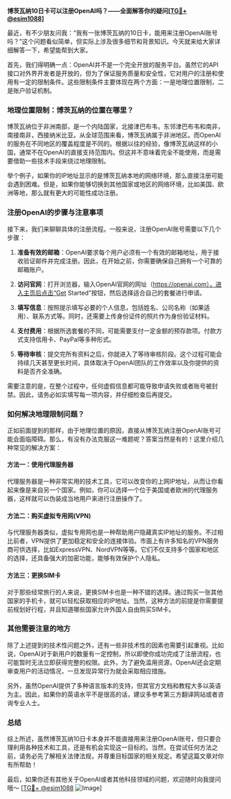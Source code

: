 **博茨瓦纳10日卡可以注册OpenAI吗？——全面解答你的疑问[[TG💪+ @esim1088](https://t.me/s/esim1088)]**

最近，有不少朋友问我：“我有一张博茨瓦纳的10日卡，能用来注册OpenAI账号吗？”这个问题看似简单，但实际上涉及很多细节和背景知识。今天就来给大家详细解答一下，希望能帮到大家。

首先，我们得明确一点：OpenAI并不是一个完全开放的服务平台。虽然它的API接口对外界开发者是开放的，但为了保证服务质量和安全性，它对用户的注册和使用有一定的限制条件。这些限制条件主要体现在两个方面：一是地理位置限制，二是账户验证机制。

### 地理位置限制：博茨瓦纳的位置在哪里？

博茨瓦纳位于非洲南部，是一个内陆国家，北接津巴布韦，东邻津巴布韦和南非，南接南非，西接纳米比亚。从全球范围来看，博茨瓦纳属于非洲地区。而OpenAI的服务在不同地区的覆盖程度是不同的。根据以往的经验，像博茨瓦纳这样的小国，通常不在OpenAI的直接支持范围内。但这并不意味着完全不能使用，而是需要借助一些技术手段来绕过地理限制。

举个例子，如果你的IP地址显示的是博茨瓦纳本地的网络环境，那么直接注册可能会遇到困难。但是，如果你能够切换到其他国家或地区的网络环境，比如美国、欧洲等地，那么就有更大的可能性成功注册。

### 注册OpenAI的步骤与注意事项

接下来，我们来聊聊具体的注册流程。一般来说，注册OpenAI账号需要以下几个步骤：

1. **准备有效的邮箱**：OpenAI要求每个用户必须有一个有效的邮箱地址，用于接收验证邮件并完成注册。因此，在开始之前，你需要确保自己拥有一个可靠的邮箱账户。

2. **访问官网**：打开浏览器，输入OpenAI官网的网址（https://openai.com），进入主页后点击“Get Started”按钮，然后选择适合自己的套餐进行申请。

3. **填写信息**：按照提示填写必要的个人信息，包括姓名、公司名称（如果适用）、联系方式等。同时，还需要上传身份证件的照片作为身份验证材料。

4. **支付费用**：根据所选套餐的不同，可能需要支付一定金额的预存款项。付款方式支持信用卡、PayPal等多种形式。

5. **等待审核**：提交完所有资料之后，你就进入了等待审核阶段。这个过程可能会持续几天甚至更长时间，具体取决于OpenAI团队的工作效率以及你提供的资料是否齐全准确。

需要注意的是，在整个过程中，任何虚假信息都可能导致申请失败或者账号被封禁。因此，请务必如实填写每一项内容，并仔细检查后再提交。

### 如何解决地理限制问题？

正如前面提到的那样，由于地理位置的原因，直接从博茨瓦纳注册OpenAI账号可能会面临障碍。那么，有没有办法克服这一难题呢？答案当然是有的！这里介绍几种常见的解决方案：

#### 方法一：使用代理服务器
代理服务器是一种非常实用的技术工具，它可以改变你的上网IP地址，从而让你看起来像是来自另一个国家。例如，你可以选择一个位于美国或者欧洲的代理服务器，这样就可以伪装成当地用户来进行注册操作了。

#### 方法二：购买虚拟专用网(VPN)
与代理服务器类似，虚拟专用网也是一种帮助用户隐藏真实IP地址的服务。不过相比前者，VPN提供了更加稳定和安全的连接体验。市面上有许多知名的VPN服务商可供选择，比如ExpressVPN、NordVPN等等。它们不仅支持多个国家和地区的选择，还具备强大的加密功能，能够有效保护个人隐私。

#### 方法三：更换SIM卡
对于那些经常旅行的人来说，更换SIM卡也是一种不错的选择。通过购买一张其他国家的手机卡，就可以轻松获取相应的IP地址。当然，这种方法的前提是你需要提前规划好行程，并且知道哪些国家允许外国人自由购买SIM卡。

### 其他需要注意的地方

除了上述提到的技术性问题之外，还有一些非技术性的因素也需要引起重视。比如说，OpenAI对于新用户的数量有一定控制，所以即使你成功完成了注册流程，也可能暂时无法立即获得完整的权限。此外，为了避免滥用资源，OpenAI还会定期审查用户的活动情况，一旦发现异常行为就会采取相应措施。

另外，虽然OpenAI提供了多种语言版本的支持，但其官方文档和教程大多以英语为主。因此，如果你的英语水平不是很高的话，建议多参考第三方翻译网站或者咨询专业人士。

### 总结

综上所述，虽然博茨瓦纳10日卡本身并不能直接用来注册OpenAI账号，但只要合理利用各种技术和工具，还是有机会实现这一目标的。当然，在尝试任何方法之前，请务必先了解相关法律法规，并尊重目标国家的相关规定。希望这篇文章对你有所帮助！

最后，如果你还有其他关于OpenAI或者其他科技领域的问题，欢迎随时向我提问哦～ [[TG💪+ @esim1088](https://t.me/s/esim1088) ![Image](https://i.postimg.cc/4NQfJmqS/Snipaste-2025-05-13-00-14-12.png)]